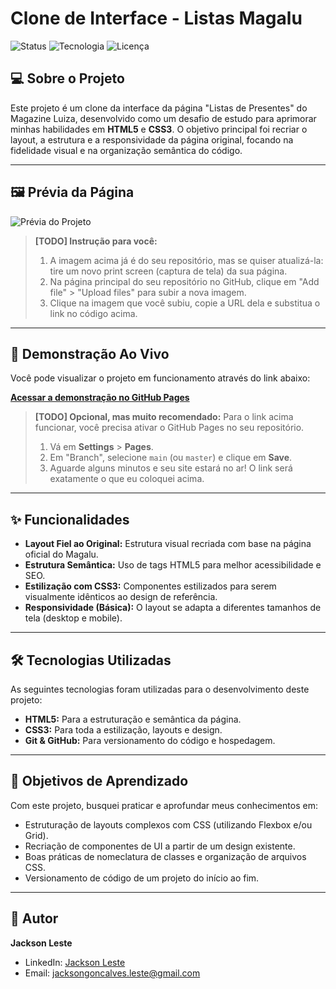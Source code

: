 # Clone de Interface - Listas Magalu

![Status](https://img.shields.io/badge/status-concluído-brightgreen)
![Tecnologia](https://img.shields.io/badge/tecnologia-HTML%20%7C%20CSS-blue)
![Licença](https://img.shields.io/badge/licença-MIT-lightgrey)

## 💻 Sobre o Projeto

Este projeto é um clone da interface da página "Listas de Presentes" do Magazine Luiza, desenvolvido como um desafio de estudo para aprimorar minhas habilidades em **HTML5** e **CSS3**. O objetivo principal foi recriar o layout, a estrutura e a responsividade da página original, focando na fidelidade visual e na organização semântica do código.

---

## 🖼️ Prévia da Página

![Prévia do Projeto](https://github.com/Jacksonleste/listas-magalu/assets/107903930/f0b60e6e-21dd-4448-b485-bd9164c01777)


> **[TODO] Instrução para você:**
> 1. A imagem acima já é do seu repositório, mas se quiser atualizá-la: tire um novo print screen (captura de tela) da sua página.
> 2. Na página principal do seu repositório no GitHub, clique em "Add file" > "Upload files" para subir a nova imagem.
> 3. Clique na imagem que você subiu, copie a URL dela e substitua o link no código acima.

---

## 🚀 Demonstração Ao Vivo

Você pode visualizar o projeto em funcionamento através do link abaixo:

**[Acessar a demonstração no GitHub Pages](https://jacksonleste.github.io/listas-magalu/)**

> **[TODO] Opcional, mas muito recomendado:**
> Para o link acima funcionar, você precisa ativar o GitHub Pages no seu repositório.
> 1. Vá em **Settings** > **Pages**.
> 2. Em "Branch", selecione `main` (ou `master`) e clique em **Save**.
> 3. Aguarde alguns minutos e seu site estará no ar! O link será exatamente o que eu coloquei acima.

---

## ✨ Funcionalidades

- **Layout Fiel ao Original:** Estrutura visual recriada com base na página oficial do Magalu.
- **Estrutura Semântica:** Uso de tags HTML5 para melhor acessibilidade e SEO.
- **Estilização com CSS3:** Componentes estilizados para serem visualmente idênticos ao design de referência.
- **Responsividade (Básica):** O layout se adapta a diferentes tamanhos de tela (desktop e mobile).

---

## 🛠️ Tecnologias Utilizadas

As seguintes tecnologias foram utilizadas para o desenvolvimento deste projeto:

- **HTML5:** Para a estruturação e semântica da página.
- **CSS3:** Para toda a estilização, layouts e design.
- **Git & GitHub:** Para versionamento do código e hospedagem.

---

## 🎯 Objetivos de Aprendizado

Com este projeto, busquei praticar e aprofundar meus conhecimentos em:

- Estruturação de layouts complexos com CSS (utilizando Flexbox e/ou Grid).
- Recriação de componentes de UI a partir de um design existente.
- Boas práticas de nomeclatura de classes e organização de arquivos CSS.
- Versionamento de código de um projeto do início ao fim.

---

## 👤 Autor

**Jackson Leste**

- LinkedIn: [Jackson Leste](https://www.linkedin.com/in/jackson-leste-975073238/)
- Email: jacksongoncalves.leste@gmail.com
